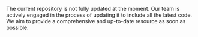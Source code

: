 The current repository is not fully updated at the moment. Our team is actively engaged in the process of updating it to include all the latest code. We aim to provide a comprehensive and up-to-date resource as soon as possible. 

